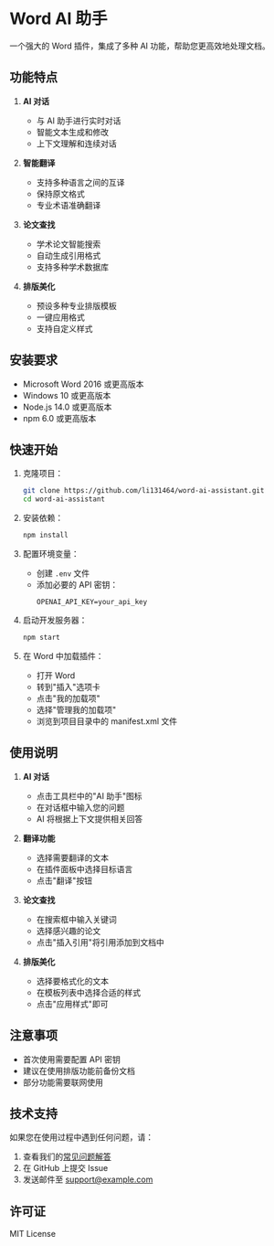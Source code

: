 # Word AI 助手

一个强大的 Word 插件，集成了多种 AI 功能，帮助您更高效地处理文档。

## 功能特点

1. **AI 对话**
   - 与 AI 助手进行实时对话
   - 智能文本生成和修改
   - 上下文理解和连续对话

2. **智能翻译**
   - 支持多种语言之间的互译
   - 保持原文格式
   - 专业术语准确翻译

3. **论文查找**
   - 学术论文智能搜索
   - 自动生成引用格式
   - 支持多种学术数据库

4. **排版美化**
   - 预设多种专业排版模板
   - 一键应用格式
   - 支持自定义样式

## 安装要求

- Microsoft Word 2016 或更高版本
- Windows 10 或更高版本
- Node.js 14.0 或更高版本
- npm 6.0 或更高版本

## 快速开始

1. 克隆项目：
   ```bash
   git clone https://github.com/li131464/word-ai-assistant.git
   cd word-ai-assistant
   ```

2. 安装依赖：
   ```bash
   npm install
   ```

3. 配置环境变量：
   - 创建 `.env` 文件
   - 添加必要的 API 密钥：
     ```
     OPENAI_API_KEY=your_api_key
     ```

4. 启动开发服务器：
   ```bash
   npm start
   ```

5. 在 Word 中加载插件：
   - 打开 Word
   - 转到"插入"选项卡
   - 点击"我的加载项"
   - 选择"管理我的加载项"
   - 浏览到项目目录中的 manifest.xml 文件

## 使用说明

1. **AI 对话**
   - 点击工具栏中的"AI 助手"图标
   - 在对话框中输入您的问题
   - AI 将根据上下文提供相关回答

2. **翻译功能**
   - 选择需要翻译的文本
   - 在插件面板中选择目标语言
   - 点击"翻译"按钮

3. **论文查找**
   - 在搜索框中输入关键词
   - 选择感兴趣的论文
   - 点击"插入引用"将引用添加到文档中

4. **排版美化**
   - 选择要格式化的文本
   - 在模板列表中选择合适的样式
   - 点击"应用样式"即可

## 注意事项

- 首次使用需要配置 API 密钥
- 建议在使用排版功能前备份文档
- 部分功能需要联网使用

## 技术支持

如果您在使用过程中遇到任何问题，请：
1. 查看我们的[常见问题解答](https://example.com/faq)
2. 在 GitHub 上提交 Issue
3. 发送邮件至 support@example.com

## 许可证

MIT License
